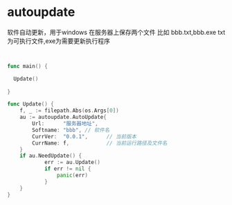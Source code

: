 # autoupdate
软件自动更新，用于windows
在服务器上保存两个文件 比如  bbb.txt,bbb.exe   txt为可执行文件,exe为需要更新执行程序

```go


func main() {

  Update()
  
}

func Update() {
	f, _ := filepath.Abs(os.Args[0])
	au := autoupdate.AutoUpdate{
		Url:      "服务器地址",
		Softname: "bbb", // 软件名
		CurrVer:  "0.0.1",      // 当前版本
		CurrName: f,            // 当前运行路径及文件名
	}
	if au.NeedUpdate() {
			err := au.Update()
			if err != nil {
				panic(err)
			}
	}
}
```
